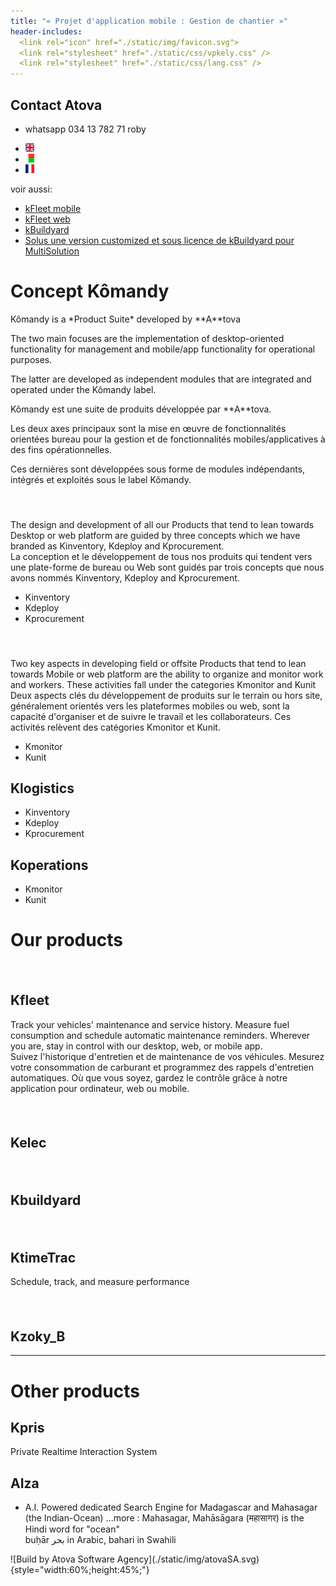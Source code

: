 ```yaml
---
title: "« Projet d'application mobile : Gestion de chantier »"
header-includes:
  <link rel="icon" href="./static/img/favicon.svg">
  <link rel="stylesheet" href="./static/css/vpkely.css" />
  <link rel="stylesheet" href="./static/css/lang.css" />
---
```



<main>
<section>

# Contact Atova

- whatsapp <span class="sometype-mono-code">034 13 782 71</span> roby

<nav>
<ul class="flex gap-4 float-right">
<li id="select_en"><a href="#en"><img width="14px"  src="static/img/flags/gb.svg" /></a></li>
<li id="select_mg"><a href="#mg"><img width="14px" src="static/img/flags/mg.svg" /></a></li>
<li id="select_fr"><a href="#fr"><img width="14px"  src="static/img/flags/fr.svg" /></a></li>
</ul>
</nav>

</section>

voir aussi:  

- [kFleet mobile](./kFleet/index.html)
- [kFleet web](./kFleet/index_web.html)
- [kBuildyard](./kBuildyard/index.html)
- [Solus une version customized et sous licence de kBuildyard pour MultiSolution](./kBuildyard/solus.html)



# Concept Kômandy 

<div class="en">
Kômandy is a *Product Suite* developed by **A**tova

The two main focuses are the implementation of desktop-oriented functionality for management
and mobile/app functionality for operational purposes.

The latter are developed as independent modules that are integrated and operated
under the Kômandy label.
</div>

<div class="fr">
Kômandy est une suite de produits développée par **A**tova.

Les deux axes principaux sont la mise en œuvre de fonctionnalités orientées bureau pour la gestion et de fonctionnalités mobiles/applicatives à des fins opérationnelles.

Ces dernières sont développées sous forme de modules indépendants, intégrés et exploités sous le label Kômandy.
</div>

<section>
<aside>
<h2 style="padding-top: 0.5rem;content: url('./static/img/001.kLogistics.png'); margin-left: 3rem;">Klogistics</h2>
<div class="en">The design and development of all our Products that tend to lean towards Desktop or web platform are 
guided by three concepts which we have branded as Kinventory, Kdeploy and Kprocurement.
</div>
<div class="fr">La conception et le développement de tous nos produits qui tendent vers une plate-forme de bureau 
ou Web sont guidés par trois concepts que nous avons nommés Kinventory, Kdeploy and Kprocurement.
</div>
<div class=""></div>

- Kinventory
- Kdeploy
- Kprocurement

</aside>
<aside>
<h2 style="padding-top: 0.5rem;content: url('./static/img/002.kOperations.png'); margin-left: 3rem;">Koperations</h2>
<div class="en">Two key aspects in developing field or offsite Products 
that tend to lean towards Mobile or web platform are the ability to organize and monitor work and workers.
These activities fall under the categories Kmonitor and Kunit</div>
<div class="fr">Deux aspects clés du développement de produits sur le terrain ou hors site, généralement orientés vers les plateformes mobiles ou web, sont la capacité d'organiser et de suivre le travail et les collaborateurs.
Ces activités relèvent des catégories Kmonitor et Kunit.</div>

- Kmonitor
- Kunit

</aside>
</section>

## Klogistics

- Kinventory
- Kdeploy
- Kprocurement

## Koperations

- Kmonitor
- Kunit

# Our products

<section>
<aside>
<h2 style="padding-top: 0.5rem;content: url('./static/img/008.kFleet.png'); margin-left: 3rem;">kFleet</h2>

## Kfleet

<div class="en">
Track your vehicles' maintenance and service history.
Measure fuel consumption and schedule automatic maintenance reminders.
Wherever you are, stay in control with our desktop, web, or mobile app.
</div>
<div class="fr">
Suivez l'historique d'entretien et de maintenance de vos véhicules.
Mesurez votre consommation de carburant et programmez des rappels d'entretien automatiques.
Où que vous soyez, gardez le contrôle grâce à notre application pour ordinateur, web ou mobile.
</div>
</aside>
<aside>
<h2 style="padding-top: 0.5rem;content: url('./static/img/009.kElec.png'); margin-left: 3rem;">kElec</h2>

## Kelec

</aside><aside>
<h2 style="padding-top: 0.5rem;content: url('./static/img/010.kBuildyard.png'); margin-left: 3rem;">kBuildyard</h2>

## Kbuildyard

</aside><aside>
<h2 style="padding-top: 0.5rem;content: url('./static/img/011.kTimeTrac.png'); margin-left: 3rem;">kTimeTrac</h2>

## KtimeTrac
Schedule, track, and measure performance
</aside><aside>
<h2 style="padding-top: 0.5rem;content: url('./static/img/012.kZoky_B.png'); margin-left: 3rem;">kZoky_B</h2>

## Kzoky_B

</aside>
</section>
</div>

---

# Other products

## Kpris

Private Realtime Interaction System

## AIza

- A.I. Powered dedicated Search Engine for Madagascar and Mahasagar (the Indian-Ocean) ...more
: Mahasagar, Mahāsāgara (महासागर) is the Hindi word for "ocean"<br/>buḥār بحر in Arabic, bahari in Swahili
</main>
<section>
![Build by Atova Software Agency](./static/img/atovaSA.svg){style="width:60%;height:45%;"}
</section>



<!-- SELECT LANG -->
<script src="static/js/lang.js"></script>
